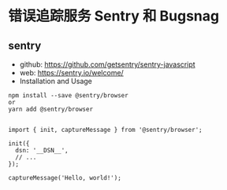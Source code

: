 # 错误追踪服务 Sentry 和 Bugsnag 

## sentry

- github: https://github.com/getsentry/sentry-javascript
- web: https://sentry.io/welcome/
- Installation and Usage
```
npm install --save @sentry/browser
or
yarn add @sentry/browser


import { init, captureMessage } from '@sentry/browser';

init({
  dsn: '__DSN__',
  // ...
});

captureMessage('Hello, world!');
```

